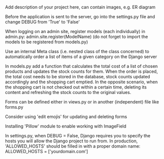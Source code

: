 Add description of your project here, can contain images, e.g. ER diagram

Before the application is sent to the server, go into the settings.py file and change DEBUG from 'True' to 'False'

When logging on an admin site, register models (each individually) in admin.py:
admin.site.register(ModelName)
(do not forget to import the models to be registered from models.py)

Use an internal Meta class (i.e. nested class of the class concerned) to automatically order a list of items of a given 
category on the Django server

In models.py add a function that calculates the total cost of a list of chosen products
and updates the stock counts for them. When the order is placed, the total cost needs
to be stored in the database, stock counts updated accordingly and the shopping cart emptied. 
In the opposite scenario, when the shopping cart is not checked out within a certain time, 
deleting its content and refreshing the stock counts to the original values.

Forms can be defined either in views.py or in another (independent) file like forms.py

Consider using 'edit emojis' for updating and deleting forms

Installing 'Pillow' module to enable working with ImageField

In settings.py, when DEBUG = False, Django requires you to specify the hosts you will allow
the Django project to run from.
In production, 'ALLOWED_HOSTS' should be filled in with a proper domain name:
ALLOWED_HOSTS = ['yourdomain.com']



